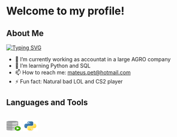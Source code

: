# Welcome to my profile!

## About Me
[![Typing SVG](https://readme-typing-svg.herokuapp.com/?color=50ad03&size=35&center=false&vCenter=false&width=1000&lines=HELLO,+My+name+is+Mateus+Canassa;I'm+27+years+old;I'm+from+Brazil;Accountant,+Administrator,+aspiring+developer;Be+Welcome!+:%29)](https://git.io/typing-svg)

- 🔭 I’m currently working as accountat in a large AGRO company
- 🌱 I’m learning Python and SQL
- 📫 How to reach me: mateus.pet@hotmail.com
- ⚡ Fun fact: Natural bad LOL and CS2 player

## Languages and Tools
<div style="display: inline_block"><br>
  <img align="center" alt="" height="30" width="40" src='https://raw.githubusercontent.com/devicons/devicon/master/icons/sqldeveloper/sqldeveloper-original.svg'>
  <img align="center" alt="" height="30" width="40" src='https://raw.githubusercontent.com/devicons/devicon/master/icons/python/python-original.svg'>
</div>
